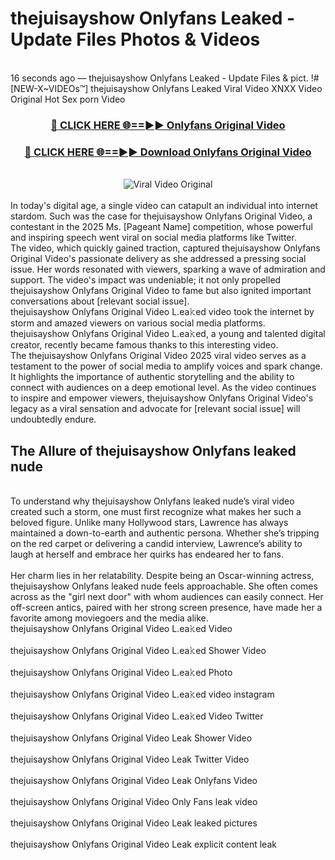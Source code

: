 # thejuisayshow Onlyfans Leaked - Update Files Photos & Videos 
<br>
16 seconds ago — thejuisayshow Onlyfans Leaked - Update Files & pict. !#[NEW-X~VIDEOs™] thejuisayshow Onlyfans Leaked Viral Video XNXX Video Original Hot Sex porn Video
<br>
<div align="center">
<h3><a href="http://freeplayer.one?title=thejuisayshow&ref=25OR" rel="nofollow">🔴 CLICK HERE 🌐==►► Onlyfans Original Video</a></h3>
<h3><a href="http://freeplayer.one?title=thejuisayshow&ref=25OR" rel="nofollow">🔴 CLICK HERE 🌐==►► Download Onlyfans Original Video</a></h3>
<br>
<a href="http://freeplayer.one?title=thejuisayshow&ref=25OR" rel="nofollow" data-target="animated-image.originalLink"><img src="https://i.ibb.co.com/xMMVF88/686577567.gif" alt="Viral Video Original" style="max-width: 100%; display: inline-block;" data-target="animated-image.originalImage"></a>
</div>
<br>
In today's digital age, a single video can catapult an individual into internet stardom. Such was the case for thejuisayshow Onlyfans Original Video, a contestant in the 2025 Ms. [Pageant Name] competition, whose powerful and inspiring speech went viral on social media platforms like Twitter.
<br>
The video, which quickly gained traction, captured thejuisayshow Onlyfans Original Video's passionate delivery as she addressed a pressing social issue. Her words resonated with viewers, sparking a wave of admiration and support. The video's impact was undeniable; it not only propelled thejuisayshow Onlyfans Original Video to fame but also ignited important conversations about [relevant social issue].
<br>
thejuisayshow Onlyfans Original Video L.ea𝚔ed video took the internet by storm and amazed viewers on various social media platforms. thejuisayshow Onlyfans Original Video L.ea𝚔ed, a young and talented digital creator, recently became famous thanks to this interesting video.
<br>
The thejuisayshow Onlyfans Original Video 2025 viral video serves as a testament to the power of social media to amplify voices and spark change. It highlights the importance of authentic storytelling and the ability to connect with audiences on a deep emotional level. As the video continues to inspire and empower viewers, thejuisayshow Onlyfans Original Video's legacy as a viral sensation and advocate for [relevant social issue] will undoubtedly endure.
<br>
<h2>The Allure of thejuisayshow Onlyfans leaked nude</h2>
<br>
To understand why thejuisayshow Onlyfans leaked nude’s viral video created such a storm, one must first recognize what makes her such a beloved figure. Unlike many Hollywood stars, Lawrence has always maintained a down-to-earth and authentic persona. Whether she’s tripping on the red carpet or delivering a candid interview, Lawrence’s ability to laugh at herself and embrace her quirks has endeared her to fans.
<br><br>
Her charm lies in her relatability. Despite being an Oscar-winning actress, thejuisayshow Onlyfans leaked nude feels approachable. She often comes across as the "girl next door" with whom audiences can easily connect. Her off-screen antics, paired with her strong screen presence, have made her a favorite among moviegoers and the media alike.
<br>
thejuisayshow Onlyfans Original Video L.ea𝚔ed Video
<br><br>
thejuisayshow Onlyfans Original Video L.ea𝚔ed Shower Video
<br><br>
thejuisayshow Onlyfans Original Video L.ea𝚔ed Photo
<br><br>
thejuisayshow Onlyfans Original Video L.ea𝚔ed video instagram
<br><br>
thejuisayshow Onlyfans Original Video L.ea𝚔ed Video Twitter
<br><br>
thejuisayshow Onlyfans Original Video Leak Shower Video
<br><br>
thejuisayshow Onlyfans Original Video Leak Twitter Video
<br><br>
thejuisayshow Onlyfans Original Video Leak Onlyfans Video
<br><br>
thejuisayshow Onlyfans Original Video Only Fans leak video
<br><br>
thejuisayshow Onlyfans Original Video Leak leaked pictures
<br><br>
thejuisayshow Onlyfans Original Video Leak explicit content leak